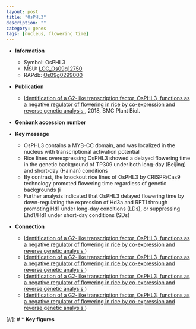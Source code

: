 ```yaml
---
layout: post
title: "OsPHL3"
description: ""
category: genes
tags: [nucleus, flowering time]
---
```


* **Information**  
    + Symbol: OsPHL3  
    + MSU: [LOC_Os09g12750](http://rice.plantbiology.msu.edu/cgi-bin/ORF_infopage.cgi?orf=LOC_Os09g12750)  
    + RAPdb: [Os09g0299000](http://rapdb.dna.affrc.go.jp/viewer/gbrowse_details/irgsp1?name=Os09g0299000)  

* **Publication**  
    + [Identification of a G2-like transcription factor, OsPHL3, functions as a negative regulator of flowering in rice by co-expression and reverse genetic analysis.](http://www.ncbi.nlm.nih.gov/pubmed?term=Identification+of+a+G2-like+transcription+factor,+OsPHL3,+functions+as+a+negative+regulator+of+flowering+in+rice+by+co-expression+and+reverse+genetic+analysis.%5BTitle%5D), 2018, BMC Plant Biol.

* **Genbank accession number**  

* **Key message**  
    + OsPHL3 contains a MYB-CC domain, and was localized in the nucleus with transcriptional activation potential
    + Rice lines overexpressing OsPHL3 showed a delayed flowering time in the genetic background of TP309 under both long-day (Beijing) and short-day (Hainan) conditions
    + By contrast, the knockout rice lines of OsPHL3 by CRISPR/Cas9 technology promoted flowering time regardless of genetic backgrounds (i
    + Further analysis indicated that OsPHL3 delayed flowering time by down-regulating the expression of Hd3a and RFT1 through promoting Hd1 under long-day conditions (LDs), or suppressing Ehd1/Hd1 under short-day conditions (SDs)

* **Connection**  
    + [Identification of a G2-like transcription factor, OsPHL3, functions as a negative regulator of flowering in rice by co-expression and reverse genetic analysis.](SDs))
    + [Identification of a G2-like transcription factor, OsPHL3, functions as a negative regulator of flowering in rice by co-expression and reverse genetic analysis.](SDs))
    + [Identification of a G2-like transcription factor, OsPHL3, functions as a negative regulator of flowering in rice by co-expression and reverse genetic analysis.](SDs))
    + [Identification of a G2-like transcription factor, OsPHL3, functions as a negative regulator of flowering in rice by co-expression and reverse genetic analysis.](SDs))

[//]: # * **Key figures**  


